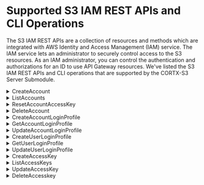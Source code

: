 # Supported S3 IAM REST APIs and CLI Operations

The S3 IAM REST APIs are a collection of resources and methods which are integrated with AWS Identity and Access Management (IAM) service. The IAM service lets an administrator to securely control access to the S3 resources. As an IAM administrator, you can control the authentication and authorizations for an ID to use API Gateway resources. We've listed the S3 IAM REST APIs and CLI operations that are supported by the CORTX-S3 Server Submodule. 

<details>
<summary>CreateAccount</summary>
<p>

The CreateAccount request lets you create an S3 IAM account. 

| Request | Request body attributes  | Request Parameters    |
| :------- | :------------------------ | :--------------------- |
| POST / HTTP/1.1  </br> Host: <IAM Endpoint>:9443 | **Action:** CreateAccount </br> **AccountName:** newrandom10 </br> **Email:** newrandom10@xyz.com  | <ul> <li> **AccountName:** The name of the account. This parameter allows </br>(through its regex pattern) a string of characters consisting of upper </br> and lowercase alphanumeric characters with no spaces. </br> You can also include any of the following characters:`_+=,.@-` </br> **Type:** String </br> **Length Constraints:** Minimum length of 1. Maximum length of 64. </br> **Pattern:** `[\w+=,.@-]+` </br> **Required:** Yes </br> </ul> <ul> <li> **Email:** The email of the account which you want to create. </br> **Type:** String </br> **Pattern:** `[\w+=,.@-]+` </br> **Required:** Yes |

</p>
</details>

<details>
<summary>ListAccounts</summary>
<p>
  
 The ListAccounts parameter lists all the S3 IAM accounts.

| Request | Request body attributes  | Request Parameters    |
| :------- | :------------------------ | :--------------------- |
| POST / HTTP/1.1  </br> Host: <IAM Endpoint>:9443 | **Action:** ListAccounts | None |


</p>
</details>

<details>
<summary>ResetAccountAccessKey</summary>
<p>
  
 The ResetAccountAccessKey parameter lets you reset the access key for your S3 IAM account. 
 
| Request | Request body attributes  | Request Parameters    |
| :------- | :------------------------ | :--------------------- |
| POST / HTTP/1.1  </br> Host: <IAM Endpoint>:9443 | **Action:** ResetAccountAccessKey </br> **AccountName:** newrandom6 </br> **Email:** None | <ul> <li> **AccountName:** The name of the account. This parameter allows </br>(through its regex pattern) a string of characters consisting of upper </br> and lowercase alphanumeric characters with no spaces. </br> You can also include any of the following characters:`_+=,.@-` </br> **Type:** String </br> **Length Constraints:** Minimum length of 1. Maximum length of 64. </br> **Pattern:** `[\w+=,.@-]+` </br> **Required:** Yes </br> </ul> <ul> <li> **Email:** The email of the account which you want to create. </br> **Type:** String </br> **Pattern:** `[\w+=,.@-]+` </br> **Required:** Yes |

</p>
</details>

<details>
  <summary>DeleteAccount</summary>
  <p>
    
 The DeleteAccount parameter lets you delete your S3 IAM account.
 
| Request | Request body attributes  | Request Parameters    |  
| :------ | :----------------------- | :-------------------- | 
| POST / HTTP/1.1  </br> Host: <IAM Endpoint>:9443 | **Action:** DeleteAccount </br> **AccountName:** newrandom6 </br> **Response:** Account Deleted successfully. </p> | **AccountName:** The name of the account. </br> This parameter allows (through its regex pattern) </br> a string of characters consisting of upper and </br> lowercase alphanumeric characters with no spaces. </br> You can also include any of the following characters:`_+=,.@-` </br> **Type:** String </br> **Length Constraints:** Minimum length of 1. Maximum length of 64. </br> **Pattern:** `[\w+=,.@-]+` </br> **Required:** Yes </br> </ul> |

</p>
</details>
 
<details>
  <summary>CreateAccountLoginProfile</summary>
  <p>
  
  The CreateAccountLoginProfile parameter creates a password for the specified account.
  
| Request | Request body attributes  | Request Parameters    |  
| :------ | :----------------------- | :-------------------- | 
| POST / HTTP/1.1  </br> Host: <IAM Endpoint>:9443 | **Password:** Random12@# </br> **AccountName:** newrandom10 </br> **PasswordResetRequired:** false </br> **Action:** CreateAccountLoginProfile |  **Password:** The new password for the Account. </br> **Type:** String </br> **Length Constraints:** Minimum length of 1. Maximum length of 128. </br> **Pattern:** [\u0009\u000A\u000D\u0020-\u00FF]+ </br> **Required:** Yes </br> `password-reset-required` `no-password-reset-required`: </br> Specifies whether you're required to  set a new password during yournext sign-in. </br> If you are passing `--password-reset-required` and `--no-password-reset-required` argument in same command without any sequence, the `PasswordResetRequired` flag will be set as true by default. </br> **Required:** No </br> **AccountName:** The name of the Account to create a password for. The Account must already exist. </br> **Type:** String </br> **Required:** Yes </br> **AccountLoginProfile:** A structure containing the account name and password create date. </br> **AccountName:** A string, that holds the name of the account used to sign in to the S3 Management Console. </br> **CreateDate:** Is a timestamp for the date when the password for the account was created. </br> **PasswordResetRequired:** is a boolean value that specifies whether the account user is required to set a new password on next sign-in. |

**Sample Response:**

b `<?xml version="1.0" encoding="UTF-8" standalone="no"?><CreateLoginProfileResponse
xmlns="https://iam.seagate.com/doc/2010-05-08/"><CreateLoginProfileResult>
<LoginProfile>
<UserName>user01</UserName>
<PasswordResetRequired>true</PasswordResetRequired>
<CreateDate>20201211090307Z</CreateDate>
</LoginProfile>
</CreateLoginProfileResult>
<ResponseMetadata>
<RequestId>88e92110820f423092a2d228316bfb10</RequestId></ResponseMetadata></CreateLoginProfile
Response>`

</p>
</details>

<details>
  <summary>GetAccountLoginProfile</summary>
  <p>
    The GetAccountLoginProfile retrieves the user name and password-creation date for the specified account.

| Request | Request body attributes  | Request Parameters    |  
| :------ | :----------------------- | :-------------------- | 
| POST / HTTP/1.1  </br> Host: <IAM Endpoint>:9443 | **Action:** GetAccountLoginProfile </br> **AccountName:** newrandom10 | **AccountName:** The name of the account. This parameter allows </br>(through its regex pattern) a string of characters consisting of upper </br> and lowercase alphanumeric characters with no spaces. </br> You can also include any of the following characters:`_+=,.@-` </br> **Type:** String </br> **Length Constraints:** Minimum length of 1. Maximum length of 64. </br> **Pattern:** `[\w+=,.@-]+` </br> **Required:** Yes </br> |

**Sample Response:**

b`<?xml version="1.0" encoding="UTF-8" standalone="no"?><GetLoginProfileResponse
xmlns="https://iam.seagate.com/doc/2010-05-
08/"><GetLoginProfileResult><LoginProfile><UserName>s3user1New</UserName><CreateDate>202012110
90305Z</CreateDate><PasswordResetRequired>false</PasswordResetRequired></LoginProfile></GetLog
inProfileResult><ResponseMetadata><RequestId>30e7e40f8bf743b2915fa4ee3fde6f2c</RequestId></Res
ponseMetadata></GetLoginProfileResponse>`

</p>
</details>

<details>
  <summary>UpdateAccountLoginProfile</summary>
  <p>
    The UpdateAccountLoginProfile parameter changes the password for the specified account.
    
| Request | Request body attributes  | Request Parameters    |  
| :------ | :----------------------- | :-------------------- | 
| POST / HTTP/1.1  </br> Host: <IAM Endpoint>:9443 | **AccountName:** <account name> </br> **PasswordResetRequired:** <true or false> </br> **Action:** UpdateAccountLoginProfile </br> **Password:** <password> | <ul> <li> **Password:** The new password for the specified IAM account. </br> **PasswordResetRequired:** Allows this new password to be used only once by requiring the specified IAM account to set a new password on next sign-in.</li> <li> **AccountName:** The name of the account whose password you want to update. This parameter allows (through its regex pattern) a string of characters consisting of upper and lowercase alphanumeric characters with no spaces. </br> You can also include any of the following characters: `_+=,.@-` `--password` </br> **New Password to update:** `--password-reset-required` </br> Optionally you can use `--no-password-reset-required` to force a user to reset the account password on their first login use the `password-reset-flag` or the `no-password-reset-flag`. Passwords are optional, you can specify the accountname (mandatory), and the API will error out saying - `at least specify flag or password` </ul> |

**Sample Response:** 

b `<?xml version="1.0" encoding="UTF-8" standalone="no"?><UpdateLoginProfileResponse
xmlns="https://iam.seagate.com/doc/2010-05-
08/"><ResponseMetadata><RequestId>6fd38b0dab344e21a798e61ec5ae1caf</RequestId></ResponseMetada
ta></UpdateLoginProfileResponse>`

</p>
</details>

<details>
  <summary>CreateUserLoginProfile</summary>
  <p>
    
 The CreateUserLoginProfile parameter creates a password for the specified IAM user.
 
| Request | Request body attributes  | Request Parameters    |  
| :------ | :----------------------- | :-------------------- | 
| POST / HTTP/1.1  </br> Host: <IAM Endpoint>:9443 | **UserName:** newrandom11user </br> **PasswordResetRequired:** false </br> **Action:** CreateLoginProfile </br> **Password:** Random12@# | <ul> <li> **UserName:** The name of the IAM user to create a password for. The user must already exist. This parameter allows (through its regex pattern) a string of characters consisting of upper and lowercase alphanumeric characters with no spaces. You can also include any of the following characters: `_+=,.@-` </br> **Required:** Yes </br> <li> **Password:** The new password for the user. </br> **Type:** String </br> **Length Constraints:** Minimum length of 6. Maximum length of 128. </br> **Pattern:** `[\u0009\u000A\u000D\u0020-\u00FF]+` </br> **Required:** Yes </br> <li> **PasswordResetRequired:** Specifies whether the user is required to set a new password on next sign-in. </br> **Type:** Boolean </br> **Required:** No </li></ul> |

**Sample Response**

- **LoginProfile** (structure): A structure containing the user name and password create date. 
- **UserName (string):** The name of the user, which can be used for signing in to the S3 Management Console. 
- **CreateDate (timestamp):** The date when the password for the user was created. 
- **PasswordResetRequired (boolean):** Specifies whether the  user is required to set a new password on next sign-in. 

</p>
</details>

<details>
  <summary>GetUserLoginProfile</summary>
  <p>
The GetUserLoginProfile parameter retrieves the *user name* and *password-creation date* for the specified IAM user. If the user has not been assigned a password, the operation will return a `404 (NoSuchEntity)` error. 
    
| Request | Request body attributes  | Request Parameters    |  
| :------ | :----------------------- | :-------------------- | 
| POST / HTTP/1.1  </br> Host: <IAM Endpoint>:9443 | **UserName:** newrandom11 </br> **Action:** GetLoginProfile | **UserName:** The name of the user whose login profile you want to retrieve. This parameter allows (through its regex pattern) a string of characters consisting of upper and lowercase alphanumeric characters with no spaces. You can also include any of the following characters:` _+=,.@-` </br> **Type:** String </br> **Length Constraints:** Minimum length of 1. Maximum length of 64. </br> **Pattern:** `[\w+=,.@-]+` </br> **Required:** Yes </li> </ul> |

**Sample Response** 
 
- **LoginProfile (structure):** A structure containing the user name and password create date.  
- **UserName (string):** The name of the user, which can be used for signing in to the S3 Management Console.  
- **CreateDate (timestamp):** The date when the password for the user was created.  
- **PasswordResetRequired (boolean):** Specifies whether the user is required to set a new password on next sign-in.

</p>
</details>

<details>
  <summary>UpdateUserLoginProfile</summary>

The UpdateUserLoginProfile parameter updates the user login profile for an existing user.

| Request | Request body attributes  | Request Parameters    |  
| :------ | :----------------------- | :-------------------- | 
| POST / HTTP/1.1  </br> Host: <IAM Endpoint>:9443 | **UserName:** newrandom10 </br> **PasswordResetRequired:** false </br> **Action:** UpdateLoginProfile </br> **Password:** Random07@# | <ul><li> **UserName:** The name of the user whose password you want to update. This parameter allows (through its regex pattern) a string of characters consisting of upper and lowercase  alphanumeric characters with no spaces. You can also include any of the following characters: `_+=,.@-` </br> **Required:** Yes</li><li>**Password:** The new password for the specified IAM user. </br> **Type:** String </br> **Length Constraints:** Minimum length of 1. Maximum length of 128. </br> **Pattern:** `[\u0009\u000A\u000D\u0020-\u00FF]+` </br> **Required:** Yes </br></li> <li> **PasswordResetRequired:** Specifies whether the user is required to set a new password on next sign-in. Though `password-reset-flag` or `no-password-reset-flag` and password are optional, if you specify the username (mandatory), the API will error out stating: `At least specify flag or password.` </br> **Type:** Boolean </br> **Required:** No </li></ul> |

**Response**

`User login profile updated.`

</p>
</details>

<details>
  <summary>CreateAccessKey</summary>
  <p>
    
The CreateAccessKey creates a new S3 secret access key and corresponding S3 access key ID for the specified user. The  default status for new keys is `Active`. If you do not specify a user name, IAM determines the user name implicitly based on the Access Key ID used while signing the request.

| Request | Request body attributes  | Request Parameters    |  
| :------ | :----------------------- | :-------------------- | 
| POST / HTTP/1.1  </br> Host: <IAM Endpoint>:9443 | **Action:** CreateAccessKey </br> **Version:** 2010-05-08 </br> **UserName:** newuserrandom111 | <ul> <li> **UserName:** The name of the user. This parameter allows (through its regex pattern) a string of characters consisting of upper and  lowercase alphanumeric characters with no spaces. You can also include any of the following  characters: `_+=,.@-` </br> **Type:** String </br> **Length Constraints:** Minimum length of 1. Maximum length of 128. </br> **Pattern:** `[\w+=,.@-]+` </br> **Required:** No </li></ul> |

**Sample Response**

b `<?xml version="1.0" encoding="UTF-8" standalone="no"?><CreateAccessKeyResponse  xmlns="https://iam.seagate.com/doc/2010-05- 
08/"><CreateAccessKeyResult><AccessKey><UserName>changePasswordUserLoginProfileTestUser</UserN ame><AccessKeyId>AKIAgjTAmeFcShmDxtbQqBKQqg</AccessKeyId><Status>Active</Status><SecretAccessK ey>h9G1hwPAKFLcsGAKy7GePiuHCCayka81kh7M45v6</SecretAccessKey></AccessKey></CreateAccessKeyResu lt><ResponseMetadata><RequestId>f03ba9e9876e43cd9ae55e644ba798d3</RequestId></ResponseMetadata ></CreateAccessKeyResponse>`

</p>
</details>

<details> 
  <summary>ListAccessKeys</summary>
  <p>
    
The ListAccessKeys parameter returns information about the Access Key IDs associated with a specified IAM user. If there is none, the operation returns an empty list. 

| Request | Request body attributes  | Request Parameters    |  
| :------ | :----------------------- | :-------------------- | 
| POST / HTTP/1.1  </br> Host: <IAM Endpoint>:9443 | **Action:** ListAccessKeys </br> **Version:** 2010-05-08 </br> **UserName:** newuserrandom111 | **UserName:** The name of the user. This parameter allows (through its regex pattern) a string of characters consisting of upper and lowercase alphanumeric characters with no spaces. You can also include any of the following  characters: `_+=,.@-` </br> **Type:** String </br> **Length Constraints:** Minimum length of 1. Maximum length of 128. </br> **Pattern:** `[\w+=,.@-]+` </br> **Required:** No |

**Sample Response**

b `<?xml version="1.0" encoding="UTF-8" standalone="no"?><ListAccessKeysResponse  xmlns="https://iam.seagate.com/doc/2010-05- 
08/"><ListAccessKeysResult><UserName>root</UserName><AccessKeyMetadata><member><UserName>root< /UserName><AccessKeyId>AKIAGNP1JEOkTHqaeH3jU5bnHQ</AccessKeyId><Status>Active</Status><CreateD
ate>2020-12- 
11T09:02:47.000+0000</CreateDate></member></AccessKeyMetadata><IsTruncated>false</IsTruncated> </ListAccessKeysResult><ResponseMetadata><RequestId>f427b8d0412648eaa72e1431e9a7414c</RequestI d></ResponseMetadata></ListAccessKeysResponse>`

</p>
</details>

<details>
  <summary>UpdateAccessKey</summary>
  <p>
The UpdateAccessKey parameter changes the status of the specified access key from `Active` to `Inactive`, or vice versa. This operation can  be used to disable a user's key during a key rotation workflow. If the UserName is not specified, the user name is determined implicitly based on the S3 Access Key ID used while signing the request.

| Request | Request body attributes  | Request Parameters    |  
| :------ | :----------------------- | :-------------------- | 
| POST / HTTP/1.1  </br> Host: <IAM Endpoint>:9443 | **Action:** UpdateAccessKey </br> **Version:** 2010-05-08 </br> **AccessKeyId:** AKIAov_KUl_wRjexnXZe7eUQcA </br> **Status:** Active </br> **UserName:** newuserrandom111 | <ul> <li> **AccessKeyId:** The access key ID of the secret access key you want to update. This parameter allows (through its regex pattern) a string of characters that can consist of any upper or lowercased letter or digit. </br> **Type:** String </br> **Length Constraints:** Minimum length of 16. Maximum length of 128. </br> **Pattern:** `[\w]+` </br> **Required:** Yes </br> <li> **Status:** The status you want to assign to the secret access key. Active means that the key can be used for API  calls to S3, while Inactive means that the key cannot be used. </br> **Type:** String </br> **Valid Values:** `Active` or `Inactive` </br> **Required:** Yes </br> <li> **UserName:** The name of the user whose key you want to update. This parameter allows (through its regex pattern) a string of characters consisting of upper and lowercase  alphanumeric characters with no spaces. You can also include any of the following characters: `_+=,.@-` </br> **Type:** String </br> **Length Constraints:** Minimum length of 1. Maximum length of 128. </br> **Pattern:** `[\w+=,.@-]+` </br> **Required:** No </li></ul> | 

**Sample Response**

b `<?xml version="1.0" encoding="UTF-8" standalone="no"?><UpdateAccessKeyResponse  xmlns="https://iam.seagate.com/doc/2010-05- 
08/"><ResponseMetadata><RequestId>c2ce14e35ccb4d1bb3ef0d01a10e82ba</RequestId></ResponseMetada ta></UpdateAccessKeyResponse>`

</p>
</details>

<details>
  <summary>DeleteAccesskey</summary>
  
The DeleteAccesskey parameter lets you delete the Access Key Pair associated with an IAM user. If you do not specify a user name, IAM determines the user name implicitly based on the S3 Access Key ID used to sign the request. This operation works for access keys under the S3 account. Consequently, you  can use this operation to manage S3 account root user credentials even if the S3 account has no associated users. 

| Request | Request body attributes  | Request Parameters    |  
| :------ | :----------------------- | :-------------------- | 
| POST / HTTP/1.1  </br> Host: <IAM Endpoint>:9443 | **Action:** DeleteAccessKey </br> **Version:** 2010-05-08 </br> **AccessKeyId:** AKIAov_KUl_wRjexnXZe7eUQcA | <ul> <li> **UserName:** The name of the user whose access key pair you want to delete. This parameter allows (through its regex pattern) a string of characters consisting of upper and lowercase  alphanumeric characters with no spaces. You can also include any of the following characters: `_+=,.@-` </br> **Type:** String </br> **Length Constraints:** Minimum length of 1. Maximum length of 128. </br> **Pattern:** `[\w+=,.@-]+` </br> **Required:** No </li> </ul>

**Sample Response** 

b `<?xml version="1.0" encoding="UTF-8" standalone="no"?><DeleteAccessKeyResponse  xmlns="https://iam.seagate.com/doc/2010-05- 
08/"><ResponseMetadata><RequestId>7364ce6973fa462cb81792490649ccde</RequestId></ResponseMetada ta></DeleteAccessKeyResponse>`

</p>
</details>






















    
    

 
 

